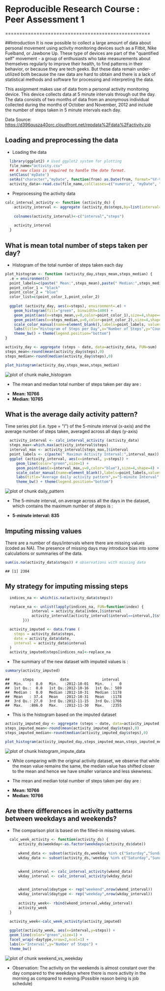 # Reproducible Research Course : Peer Assessment 1
===================================================

##Introduction
It is now possible to collect a large amount of data about personal movement using activity monitoring devices such as a Fitbit, Nike Fuelband, or Jawbone Up. These type of devices are part of the "quantified self" movement - a group of enthusiasts who take measurements about themselves regularly to improve their health, to find patterns in their behavior, or because they are tech geeks. But these data remain under-utilized both because the raw data are hard to obtain and there is a lack of statistical methods and software for processing and interpreting the data.

This assignment makes use of data from a personal activity monitoring device. This device collects data at 5 minute intervals through out the day. The data consists of two months of data from an anonymous individual collected during the months of October and November, 2012 and include the number of steps taken in 5 minute intervals each day.

Data Source: https://d396qusza40orc.cloudfront.net/repdata%2Fdata%2Factivity.zip

## Loading and preprocessing the data

* Loading the data

```r
  library(ggplot2) # Used ggplot2 system for plotting
  file_name="activity.csv"
  ## A new class is required to handle the date format.
  setClass('myDate')
  setAs("character","myDate", function(from) as.Date(from, format="%Y-%m-%d"))
  activity_data<-read.csv(file_name,colClasses=c("numeric", "myDate", "numeric"),header=T)
```

* Preprocessing the activity data

```r
calc_interval_activity <- function (activity_ds) {
    activity_interval <- aggregate (activity_ds$steps,by=list(interval=activity_ds$interval),FUN=mean,na.rm=T )
    
    colnames(activity_interval)<-c("interval","steps")
    
    activity_interval
  }
```


## What is mean total number of steps taken per day?
* Histogram of the total number of steps taken each day


```r
plot_histogram <- function (activity_day,steps_mean,steps_median) {
  .e = environment()
  point_labels=c(paste(" Mean:",steps_mean),paste(" Median:",steps_median))
  point_color_1 = "black"
  point_color_2 = "blue"
  color_list=c(point_color_1,point_color_2)
  
  ggplot (activity_day, aes(x=steps), environment=.e) +
    geom_histogram(fill="green", binwidth=1400) +
    geom_point(aes(x=steps_mean,y=0,color=point_color_1),size=4,shape=4) +
    geom_point(aes(x=steps_median,y=0,color=point_color_2),size=4,shape=4) +
    scale_color_manual(name=element_blank(),labels=point_labels, values=color_list) +
    labs(title="Histogram of Steps per Day",x="Number of Steps",y="Count") +
    theme_bw() + theme(legend.position="bottom")
}

activity_day <- aggregate (steps ~ date, data=activity_data, FUN=sum)
steps_mean<-round(mean(activity_day$steps),0)
steps_median<-round(median(activity_day$steps),0)

plot_histogram(activity_day,steps_mean,steps_median)
```

![plot of chunk make_histogram](./PA1_template_files/figure-html/make_histogram.png) 

* The mean and median total number of steps taken per day are :
 - **Mean: 10766**
 - **Median: 10765**

## What is the average daily activity pattern?
Time series plot (i.e. type = "l") of the 5-minute interval (x-axis) and the average number of steps taken, averaged across all days (y-axis)


```r
  activity_interval <- calc_interval_activity (activity_data)
  steps_max<-which.max(activity_interval$steps)
  interval_max <- activity_interval[steps_max,]$interval
  point_labels <- c(paste(" Maximun Activity Interval:",interval_max))
  ggplot (activity_interval, aes(x=interval, y=steps)) +
     geom_line(color="green",size=1) +
     geom_point(aes(x=interval_max,y=0,color="blue"),size=4,shape=4) +
     scale_color_manual(name=element_blank(),labels=point_labels,values=c("blue")) +
     labs(title="Average daily activity pattern",x="5-minute Interval",y="Average Steps") +
     theme_bw() + theme(legend.position="bottom")
```

![plot of chunk daily_pattern](./PA1_template_files/figure-html/daily_pattern.png) 

* The 5-minute interval, on average across all the days in the dataset, which contains the maximum number of steps is :
 
 - **5-minute interval: 835**

## Imputing missing values

There are a number of days/intervals where there are missing values (coded as NA). The presence of missing days may introduce bias into some calculations or summaries of the data.


```r
sum(is.na(activity_data$steps)) # observations with missing data
```

```
## [1] 2304
```

## My strategy for imputing missing steps


```r
  indices_na <- which(is.na(activity_data$steps))

  replace_na <- unlist(lapply(indices_na, FUN=function(index) {
            interval = activity_data[index,]$interval
            activity_interval[activity_interval$interval==interval,]$steps
        }))

  activity_imputed <- data.frame (
    steps = activity_data$steps,
    date = activity_data$date,
    interval = activity_data$interval
  )
  activity_imputed$steps[indices_na]<-replace_na
```

* The summary of the new dataset with imputed values is :

```r
summary(activity_imputed)
```

```
##      steps            date               interval   
##  Min.   :  0.0   Min.   :2012-10-01   Min.   :   0  
##  1st Qu.:  0.0   1st Qu.:2012-10-16   1st Qu.: 589  
##  Median :  0.0   Median :2012-10-31   Median :1178  
##  Mean   : 37.4   Mean   :2012-10-31   Mean   :1178  
##  3rd Qu.: 27.0   3rd Qu.:2012-11-15   3rd Qu.:1766  
##  Max.   :806.0   Max.   :2012-11-30   Max.   :2355
```

* This is the histogram based on the imputed dataset

```r
activity_imputed_day <- aggregate (steps ~ date, data=activity_imputed, FUN=sum)
steps_imputed_mean<-round(mean(activity_imputed_day$steps),0)
steps_imputed_median<-round(median(activity_imputed_day$steps),0)

plot_histogram(activity_imputed_day,steps_imputed_mean,steps_imputed_median)
```

![plot of chunk histogram_impute_data](./PA1_template_files/figure-html/histogram_impute_data.png) 

* While comparing with the original activity dataset, we observe that while the mean value remains the same, the median value has shifted closer to the mean and hence we have smaller variance and less skewness.

* The mean and median total number of steps taken per day are :
 - **Mean: 10766**
 - **Median: 10766**

## Are there differences in activity patterns between weekdays and weekends?
* The comparison plot is based on the filled-in missing values.


```r
  calc_week_activity <- function(activity_ds) {
      activity_ds$weekday<-as.factor(weekdays(activity_ds$date))
      
      wkend_data <- subset(activity_ds,weekday %in% c("Saturday","Sunday"))
      wkday_data <- subset(activity_ds,!weekday %in% c("Saturday","Sunday"))

      
      wkend_interval <- calc_interval_activity(wkend_data)
      wkday_interval <- calc_interval_activity(wkday_data)

      
      wkend_interval$daytype <- rep("weekend",nrow(wkend_interval))
      wkday_interval$daytype <- rep("weekday",nrow(wkday_interval))
      
      activity_week<- rbind(wkend_interval,wkday_interval)
      activity_week
  }
    
  activity_week<-calc_week_activity(activity_imputed)

  ggplot(activity_week, aes(x=interval,y=steps)) +
  geom_line(color="green",size=1) +
  facet_wrap(~daytype,nrow=2,ncol=1) +
  labs(x="Interval",y="Number of Steps") +
  theme_bw()
```

![plot of chunk weekend_vs_weekday](./PA1_template_files/figure-html/weekend_vs_weekday.png) 

* Observation:
  The activity on the weekends is almost constant over the day compared to the weekdays where there is more activity in the morning as compared to evening.(Possible reason being is job schedule)
  

